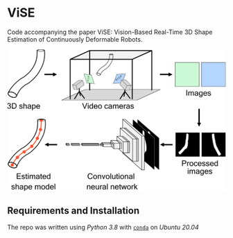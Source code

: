 # ViSE
Code accompanying the paper ViSE: Vision-Based Real-Time 3D Shape Estimation of Continuously Deformable Robots.


<img src="figures/readme_images/fig1.png" alt="ViSE Pipeline" width="540">

## Requirements and Installation
The repo was written using *Python 3.8* with [`conda`](https://github.com/JacopoPan/a-minimalist-guide#install-conda) on *Ubuntu 20.04*
